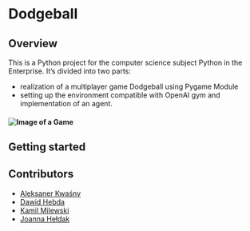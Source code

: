 # Dodgeball
## Overview
This is a Python project for the computer science subject Python in the Enterprise. 
It’s divided into two parts:
- realization of a multiplayer game Dodgeball using Pygame Module
- setting up the environment compatible with OpenAI gym and implementation of an agent.
#### ![Image of a Game](/../master/scripts/Assets/screenshot/game.png)
## Getting started
## Contributors
-  [Aleksaner Kwaśny](https://github.com/akwasnyy)
-  [Dawid Hebda](https://github.com/Zawirusowany)
-  [Kamil Milewski](https://github.com/K4mi1ewski)
-  [Joanna Hełdak](https://github.com/monkeykinggggg)

